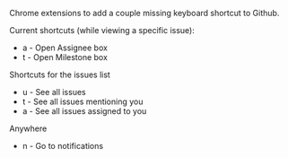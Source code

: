 Chrome extensions to add a couple missing keyboard shortcut to Github.

Current shortcuts (while viewing a specific issue):

* a - Open Assignee box
* t - Open Milestone box

Shortcuts for the issues list

* u - See all issues
* t - See all issues mentioning you
* a - See all issues assigned to you

Anywhere

* n - Go to notifications
